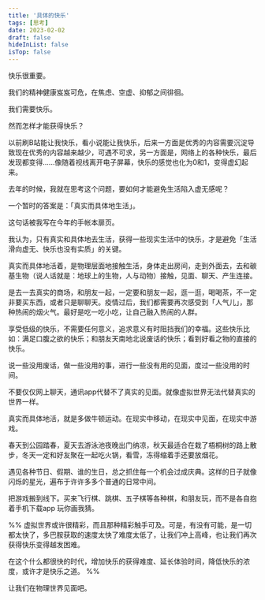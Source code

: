 ```yaml
---
title: '具体的快乐'
tags: [思考]
date: 2023-02-02
draft: false
hideInList: false
isTop: false
---
```


快乐很重要。

我们的精神健康岌岌可危，在焦虑、空虚、抑郁之间徘徊。

我们需要快乐。

然而怎样才能获得快乐？

<!--more-->

以前刷B站能让我快乐，看小说能让我快乐，后来一方面是优秀的内容需要沉淀导致现在优秀的内容越来越少，可遇不可求，另一方面是，网络上的各种快乐，最后发现都变得......像随着视线离开电子屏幕，快乐的感觉也化为0和1，变得虚幻起来。

去年的时候，我就在思考这个问题，要如何才能避免生活陷入虚无感呢？

一个暂时的答案是：「真实而具体地生活」。

这句话被我写在今年的手帐本扉页。

我认为，只有真实和具体地去生活，获得一些现实生活中的快乐，才是避免「生活滑向虚无、快乐也没有实质」的关键。


真实而具体地活着，是物理层面地接触生活，身体走出房间，走到外面去，去和碳基生物（说人话就是：地球上的生物，人与动物）接触，见面、聊天、产生连接。

是去一去真实的商场，和朋友一起，一定要和朋友一起，逛一逛，喝喝茶，不一定非要买东西，或者只是聊聊天。疫情过后，我们都需要再次感受到「人气儿」，那种热闹的烟火气。最好是吃一吃小吃，让自己融入热闹的人群。

享受低级的快乐，不需要任何意义，追求意义有时阻挡我们的幸福。这些快乐比如：满足口腹之欲的快乐；和朋友天南地北说废话的快乐；看到好看之物的直接的快乐。

说一些没用废话，做一些没用的事，进行一些没有用的见面，度过一些没用的时间。

不要仅仅网上聊天，通讯app代替不了真实的见面。就像虚拟世界无法代替真实的世界一样。

真实而具体地活，就是多做牛顿运动。在现实中移动，在现实中见面，在现实中游戏。

春天到公园踏春，夏天去游泳池夜晚出门纳凉，秋天最适合在栽了梧桐树的路上散步，冬天一定和好友聚在一起吃火锅，看雪，冻得缩着手还要放烟花。

遇见各种节日、假期、谁的生日，总之抓住每一个机会过成庆典。这样的日子就像闪烁的星光，遍布于许许多多个普通的日常中间。

把游戏搬到线下。买来飞行棋、跳棋、五子棋等各种棋，和朋友玩，而不是各自抱着手机下载app 玩你画我猜。

%%
虚拟世界或许很精彩，而且那种精彩触手可及。可是，有没有可能，是一切都太快了，多巴胺获取的速度太快了难度太低了，让我们冲上高峰，也让我们再次获得快乐变得越发困难。

在这个什么都很快的时代，增加快乐的获得难度、延长体验时间，降低快乐的浓度，或许才是快乐之道。
%%

让我们在物理世界见面吧。